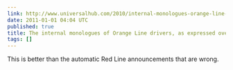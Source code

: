 ```yaml
---
link: http://www.universalhub.com/2010/internal-monologues-orange-line-drivers-expressed
date: 2011-01-01 04:04 UTC
published: true
title: The internal monologues of Orange Line drivers, as expressed over the PA
tags: []
---
```


This is better than the automatic Red Line announcements that are wrong.
